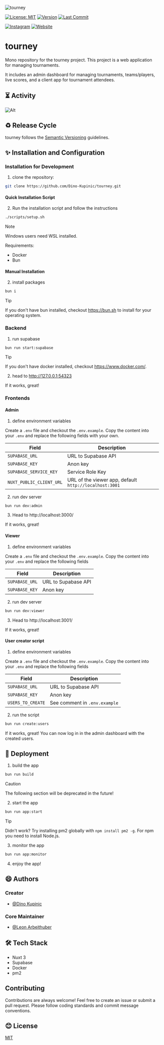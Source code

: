 ![tourney](./.github/assets/banner.png)

[![License: MIT](https://img.shields.io/badge/License-MIT-blue.svg)](https://opensource.org/licenses/MIT)
[![Version](https://img.shields.io/github/v/release/HTL-Steyr/tourney?color=blue)](https://github.com/HTL-Steyr/tourney/releases)
[![Last Commit](https://img.shields.io/github/last-commit/HTL-Steyr/tourney)](https://github.com/HTL-Steyr/tourney/commits)

[![Instagram](https://img.shields.io/badge/Instagram-E1306C?logo=instagram&logoColor=white)](https://www.instagram.com/htlsteyr/)
[![Website](https://img.shields.io/website?url=https%3A%2F%2Fwww.htl-steyr.ac.at&up_message=htl-steyr.ac.at&logo=google-chrome&logoColor=white)](https://www.htl-steyr.ac.at/)

# tourney

Mono repository for the tourney project. This project is a web application for managing tournaments.

It includes an admin dashboard for managing tournaments, teams/players, live scores, and a client app for tournament
attendees.

## ⏳ Activity

![Alt](https://repobeats.axiom.co/api/embed/bd1b64dfb166474122230a0f147ea9f77e408ad1.svg "Repobeats analytics image")

## ♻️ Release Cycle

tourney follows the [Semantic Versioning](https://semver.org/) guidelines.

## ✨ Installation and Configuration

### Installation for Development

1. clone the repository:

```bash
git clone https://github.com/Dino-Kupinic/tourney.git
```

#### Quick Installation Script

2. Run the installation script and follow the instructions

```bash
./scripts/setup.sh
```

> [!NOTE]
> Windows users need WSL installed.

Requirements:

- Docker
- Bun

#### Manual Installation

2. install packages

```bash
bun i
```

> [!TIP]
> If you don't have bun installed, checkout https://bun.sh to install for your operating system.

### Backend

1. run supabase

```bash
bun run start:supabase
```

> [!TIP]
> If you don't have docker installed, checkout https://www.docker.com/.

2. head to http://127.0.0.1:54323

If it works, great!

### Frontends

#### Admin

1. define environment variables

Create a `.env` file and checkout the `.env.example`.
Copy the content into your `.env` and replace the following fields with your own.

| Field                    | Description                                            |
| ------------------------ | ------------------------------------------------------ |
| `SUPABASE_URL`           | URL to Supabase API                                    |
| `SUPABASE_KEY`           | Anon key                                               |
| `SUPABASE_SERVICE_KEY`   | Service Role Key                                       |
| `NUXT_PUBLIC_CLIENT_URL` | URL of the viewer app, default `http://localhost:3001` |

2. run dev server

```bash
bun run dev:admin
```

3. Head to http://localhost:3000/

If it works, great!

#### Viewer

1. define environment variables

Create a `.env` file and checkout the `.env.example`. Copy the content into your `.env` and replace the following fields

| Field          | Description         |
| -------------- | ------------------- |
| `SUPABASE_URL` | URL to Supabase API |
| `SUPABASE_KEY` | Anon key            |

2. run dev server

```bash
bun run dev:viewer
```

3. Head to http://localhost:3001/

If it works, great!

#### User creator script

1. define environment variables

Create a `.env` file and checkout the `.env.example`. Copy the content into your `.env` and replace the following fields

| Field             | Description                   |
| ----------------- | ----------------------------- |
| `SUPABASE_URL`    | URL to Supabase API           |
| `SUPABASE_KEY`    | Anon key                      |
| `USERS_TO_CREATE` | See comment in `.env.example` |

2. run the script

```bash
bun run create:users
```

If it works, great! You can now log in in the admin dashboard with the created users.

## 🚀 Deployment

1. build the app

```bash
bun run build
```

> [!CAUTION]
> The following section will be deprecated in the future!

2. start the app

```bash
bun run app:start
```

> [!TIP]
> Didn't work?
> Try installing pm2 globally with `npm install pm2 -g`.
> For npm you need to install Node.js.

3. monitor the app

```bash
bun run app:monitor
```

4. enjoy the app!

## 😄 Authors

### Creator

- [@Dino Kupinic](https://www.github.com/Dino-Kupinic)

### Core Maintainer

- [@Leon Arbeithuber](https://github.com/larbeith)

## 🛠️ Tech Stack

- Nuxt 3
- Supabase
- Docker
- pm2

## Contributing

Contributions are always welcome! Feel free to create an issue or submit a pull request.
Please follow coding standards and commit message conventions.

## 😊 License

[MIT](https://choosealicense.com/licenses/mit/)
